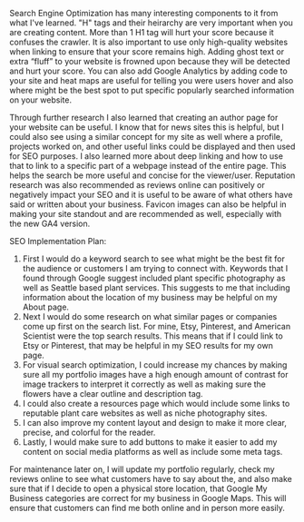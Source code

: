 Search Engine Optimization has many interesting components to it from what I've learned. "H" tags and their heirarchy are very important when you are creating content. More than 1 H1 tag will hurt your score because it confuses the crawler. It is also important to use only high-quality websites when linking to ensure that your score remains high. Adding ghost text or extra “fluff” to your website is frowned upon because they will be detected and hurt your score. You can also add Google Analytics by adding code to your site and heat maps are useful for telling you were users hover and also where might be the best spot to put specific popularly searched information on your website.
	
Through further research I also learned that creating an author page for your website can be useful. I know that for news sites this is helpful, but I could also see using a similar concept for my site as well where a profile, projects worked on, and other useful links could be displayed and then used for SEO purposes. I also learned more about deep linking and how to use that to link to a specific part of a webpage instead of the entire page. This helps the search be more useful and concise for the viewer/user. Reputation research was also recommended as reviews online can positively or negatively impact your SEO and it is useful to be aware of what others have said or written about your business. Favicon images can also be helpful in making your site standout and are recommended as well, especially with the new GA4 version.

SEO Implementation Plan:
1. First I would do a keyword search to see what might be the best fit for the audience or customers I am trying to connect with. Keywords that I found through Google suggest included plant specific photography as well as Seattle based plant services. This suggests to me that including information about the location of my business may be helpful on my About page.
2. Next I would do some research on what similar pages or companies come up first on the search list. For mine, Etsy, Pinterest, and American Scientist were the top search results. This means that if I could link to Etsy or Pinterest, that may be helpful in my SEO results for my own page.
3. For visual search optimization, I could increase my chances by making sure all my portfolio images have a high enough amount of contrast for image trackers to interpret it correctly as well as making sure the flowers have a clear outline and description tag. 
4. I could also create a resources page which would include some links to reputable plant care websites as well as niche photography sites.
5. I can also improve my content layout and design to make it more clear, precise, and colorful for the reader.
6. Lastly, I would make sure to add buttons to make it easier to add my content on social media platforms  as well as include some meta tags.

For maintenance later on, I will update my portfolio regularly, check my reviews online to see what customers have to say about the, and also make sure that if I decide to open a physical store location, that Google My Business categories are correct for my business in Google Maps. This will ensure that customers can find me both online and in person more easily.

